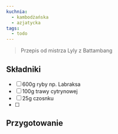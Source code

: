 ```yaml
---
kuchnia:
  - kambodżańska
  - azjatycka
tags:
  - todo
---
```

> Przepis od mistrza Lyly z Battambang


## Składniki

- [ ] 600g ryby np. Labraksa
- [ ] 100g trawy cytrynowej
- [ ] 25g czosnku
- [ ] 


## Przygotowanie